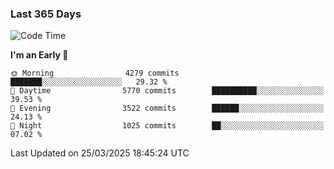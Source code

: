 ### Last 365 Days
<!--START_SECTION:waka-->
![Code Time](http://img.shields.io/badge/Code%20Time-887%20hrs%2041%20mins-blue)

**I'm an Early 🐤** 

```text
🌞 Morning                4279 commits        ███████░░░░░░░░░░░░░░░░░░   29.32 % 
🌆 Daytime                5770 commits        ██████████░░░░░░░░░░░░░░░   39.53 % 
🌃 Evening                3522 commits        ██████░░░░░░░░░░░░░░░░░░░   24.13 % 
🌙 Night                  1025 commits        ██░░░░░░░░░░░░░░░░░░░░░░░   07.02 % 
```



 Last Updated on 25/03/2025 18:45:24 UTC
<!--END_SECTION:waka-->

<!--
**BrianCurliss/BrianCurliss** is a ✨ _special_ ✨ repository because its `README.md` (this file) appears on your GitHub profile.

Here are some ideas to get you started:

- 🔭 I’m currently working on ...
- 🌱 I’m currently learning ...
- 👯 I’m looking to collaborate on ...
- 🤔 I’m looking for help with ...
- 💬 Ask me about ...
- 📫 How to reach me: ...
- 😄 Pronouns: ...
- ⚡ Fun fact: ...
-->

